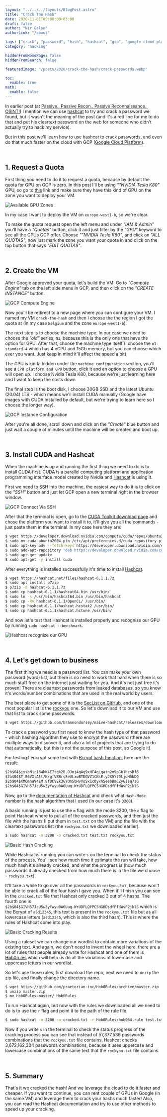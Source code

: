 ```yaml
---
layout: "../../../layouts/BlogPost.astro"
title: "Crack The Hash"
date: 2020-11-01T09:00:00+03:00
draft: false
author: "Nir Galon"
authorLink: "/about"

tags: ["crack", "password", "hash", "hashcat", "gcp", "google cloud platform", "white hat", "pen test", "hacking"]
category: "hacking"

hiddenFromHomePage: false
hiddenFromSearch: false

featuredImage: "/posts/2020/crack-the-hash/crack-passwords.webp"

toc:
  enable: true
math:
  enable: false
---
```


In earlier post (at [Passive.. Passive Recon.. Passive Reconnaissance.. OSINT!](/2020/06/open-source-intelligence/#6-pivoting)) I mention we can use [hashcat](https://hashcat.net) to try and crack a password we found, but it wasn't the meaning of the post (and it's a red line for me to do that and put his cleartext password on the web for someone who didn't actually try to hack my service).

But in this post we'll learn how to use hashcat to crack passwords, and even do that much faster on the cloud with GCP ([Google Cloud Platform](https://cloud.google.com/)).

&nbsp;

## 1. Request a Quota

First thing you need to do it to request a quota, because by default the quota for GPU on GCP is zero. In this post I'll be using _""NVIDIA Tesla K80"_ GPU, so go to [this](https://cloud.google.com/compute/docs/gpus/#introduction) link and make sure they have this kind of GPU on the zone you want to deploy your VM.

![Available GPU Zones](/posts/2020/crack-the-hash/available-gpu-zones.webp "Available GPU Zones")

In my case I want to deploy the VM on `europe-west1-b`, so we're clear.

To make the quota request open the left menu and under _"IAM & Admin"_ you'll have a _"Quotas"_ button, click it and just filter by the _"GPU"_ keyword to see all the GPUs GCP offer. Choose _""NVIDIA Tesla K80"_, and click on _"ALL QUOTAS"_, now just mark the zone you want your quota in and click on the top button that says _"EDIT QUOTAS"_.

&nbsp;

## 2. Create the VM

After Google approved your quota, let's build the VM. Go to _"Compute Engine"_ tab on the left side menu in GCP, and then click on the _"CREATE INSTANCE"_ button.

![GCP Compute Engine](/posts/2020/crack-the-hash/gcp-compute-engine.webp "GCP Compute Engine")

Now you'll be redirect to a new page where you can configure your VM. I named my VM `crack-the-hash` and then I choose the the region I got the quota at (in my case `Belgium` and the zone `europe-west1-b`).

The next step is to choose the machine type. In our case we need to choose the _"old"_ series, `N1`, because this is the only one that have the option for GPU. After that, choose the machine type itself (I choose the `n1-standard-4` which has 4 vCPU and 15Gb memory, but you can choose which ever you want. Just keep in mind it'll affect the speed a bit).

The GPU is kinda hidden under the `machine configuration` section, you'll see a `CPU platform and GPU` button, click it and an option to choose a GPU will open up. I choose Nvidia Tesla K80, because we're just learning here and I want to keep the costs down

The final step is the boot disk, I choose 30GB SSD and the latest Ubuntu (20.04) LTS - which means we'll install CUDA manually (Google have images with CUDA installed by default, but we're trying to learn here so I choose the longer way).

![GCP Instance Configuration](/posts/2020/crack-the-hash/gcp-instance-configuration.webp "GCP Instance Configuration")

After you're all done, scroll down and click on the _"Create"_ blue button and just wait a couple of minutes until the machine will be created and boot up.

&nbsp;

## 3. Install CUDA and Hashcat

When the machine is up and running the first thing we need to do is to install [CUDA](https://developer.nvidia.com/about-cuda) first. CUDA is a parallel computing platform and application programming interface model created by Nvidia and [Hashcat](https://hashcat.net/hashcat) is using it.

First we need to SSH into the machine, the easiest way to do it is to click on the _"SSH"_ button and just let GCP open a new terminal right in the browser window.

![GCP Connect Via SSH](/posts/2020/crack-the-hash/gcp-connect-via-ssh.webp "GCP Connect Via SSH")

After that the terminal is open, go to the [CUDA Toolkit download page](https://developer.nvidia.com/cuda-downloads?target_os=Linux&target_arch=x86_64&target_distro=Ubuntu&target_version=2004&target_type=debnetwork) and chose the platform you want to install it to, it'll give you all the commands - just paste them in the terminal. In my case here they are:

```bash
$ wget https://developer.download.nvidia.com/compute/cuda/repos/ubuntu2004/x86_64/cuda-ubuntu2004.pin
$ sudo mv cuda-ubuntu2004.pin /etc/apt/preferences.d/cuda-repository-pin-600
$ sudo apt-key adv --fetch-keys https://developer.download.nvidia.com/compute/cuda/repos/ubuntu2004/x86_64/7fa2af80.pub
$ sudo add-apt-repository "deb https://developer.download.nvidia.com/compute/cuda/repos/ubuntu2004/x86_64/ /"
$ sudo apt-get update
$ sudo apt-get -y install cuda
```

After everything is installed successfully it's time to install [Hashcat](https://hashcat.net).

```bash
$ wget https://hashcat.net/files/hashcat-6.1.1.7z
$ sudo apt install p7zip
$ p7zip -d hashcat-6.1.1.7z
$ sudo cp hashcat-6.1.1/hashcat64.bin /usr/bin/
$ sudo ln -s /usr/bin/hashcat64.bin /usr/bin/hashcat
$ sudo cp -Rv hashcat-6.1.1/OpenCL/ /usr/bin/
$ sudo cp hashcat-6.1.1/hashcat.hcstat2 /usr/bin/
$ sudo cp hashcat-6.1.1/hashcat.hctune /usr/bin/
```

And now let's test that Hashcat is installed properly and recognize our GPU by running `sudo hashcat --benchmark`.

![Hashcat recognize our GPU](/posts/2020/crack-the-hash/hashcat-benchmark.webp "Hashcat recognize our GPU")

&nbsp;

## 4. Let's get down to business

The first thing we need is a password list. You can make your own password (word) list, but there is no need to work that hard when there is so much stuff free on the internet just waiting for you. And it's not just free it's proven! There are cleartext passwords from leaked databases, so you know it's words/number combinations that are used in the real world by users.

The best place to get some of it is the [SecList on GitHub](https://github.com/danielmiessler/SecLists/tree/master/Passwords), and one of the most popular list is the [rockyou](https://en.wikipedia.org/wiki/RockYou) one. So let's download it to our VM and use that list to crack some passwords.

```bash
$ wget https://github.com/brannondorsey/naive-hashcat/releases/download/data/rockyou.txt
```

To crack a password you first need to know the hash type of that password - which hashing algorithm they use to encrypt the password (there are multiple ways to discover it, and also a lot of projects that are trying to do that automatically, but this is not the purpose of this post, so Google it).

For testing I encrypt some text with [Bcrypt hash function](https://en.wikipedia.org/wiki/Bcrypt), here are the result:

```txt
$2b$04$jysbNjr164hK4E7tqk2B.OJoj4qAg9xHF4gLqain2m9pGb1bcsRf6
$2b$04$T.E6VXlAlt/K/gfVBBrs8eULxwBTDGVZ1CNsE.yJX5Yt9LjqH5bDO
$2b$04$XMOmhaV4EM.8fDCVEk3GYOmSbHvVoSx1cDyxhSeebBmCZyGisq7sG
$2b$04$GIVH57JcU5wZyfwyu0A6Uuq.WrUDFLQfPC5HGHDsdfPfdWvP2jklS
```

Now, go to the [documentation of Hashcat](https://hashcat.net/wiki/doku.php?id=example_hashes) and check what `Hash-Mode` number is the hash algorithm that I used (in our case it's `3200`).

A basic running is just to use the `m` flag with the mode 3200, the `o` flag to point Hashcat where to put all of the cracked passwords, and then just the file with the hashs (I put them in `test.txt` on the VM) and the file with the cleartext passwords list (the `rockyou.txt` we downloaded earlier).

```bash
$ sudo hashcat -m 3200 -o cracked.txt test.txt rockyou.txt
```

![Basic Hash Cracking](/posts/2020/crack-the-hash/basic-hash-cracking.webp "Basic Hash Cracking")

While Hashcat is running you can write `s` on the terminal to check the status of the process. You'll see how much time it estimate the run will take, how much hash it's already cracked, and what the progress is (how much passwords it already checked from how much there is in the file we choose - `rockyou.txt`).

It'll take a while to go over all the passwords in `rockyou.txt`, because won't be able to crack all of the four hash I gave you. When it'll finish you can see in the `cracked.txt` file that Hashcat only cracked 3 out of 4 hashs. The fourth one is `$2b$04$GIVH57JcU5wZyfwyu0A6Uuq.WrUDFLQfPC5HGHDsdfPfdWvP2jklS` which is the Bcrypt of `aSd12345`, this text is present in the `rockyou.txt` file but as all lowercase letters (`asd12345`, which is also the third hash). This is where the rules of Hashcat come into play.

![Basic Cracking Results](/posts/2020/crack-the-hash/basic-cracking-results.webp "Basic Cracking Results")

Using a ruleset we can change our wordlist to contain more variations of the existing text. And again, we don't need to invent the wheel here, there are a lot of rules that people already write for Hashcat and one of them is [Hob0rules](https://github.com/praetorian-inc/Hob0Rules) which will help us do all the variations of lowercase and uppercase letters in our wordlist.

So let's use those rules, first download the repo, next we need to `unzip` the zip file, and finally change the directory name.

```bash
$ wget https://github.com/praetorian-inc/Hob0Rules/archive/master.zip
$ unzip master.zip
$ mv Hob0Rules-master/ Hob0Rules
```

To run Hashcat again, but now with the rules we downloaded all we need to do is to use the `r` flag and point it to the path of the rule file.

```bash
$ sudo hashcat -m 3200 -o cracked.txt -r Hob0Rules/hob064.rule test.txt rockyou.txt
```

Now if you write `s` in the terminal to check the status progress of the cracking process you can see that instead of 57,377,536 passwords combinations that the `rockyou.txt` file contains, Hashcat checks 3,672,162,304 passwords combinations, because it uses uppercase and lowercase combinations of the same text that the `rockyou.txt` file contains.

&nbsp;

## 5. Summary

That's it we cracked the hash! And we leverage the cloud to do it faster and cheaper. If you want to continue, you can rent couple of GPUs in Google (in the same VM) and leverage them to crack your hashs much faster! Also, you can read the Hashcat documentation and try to use other methods to speed up your cracking.
